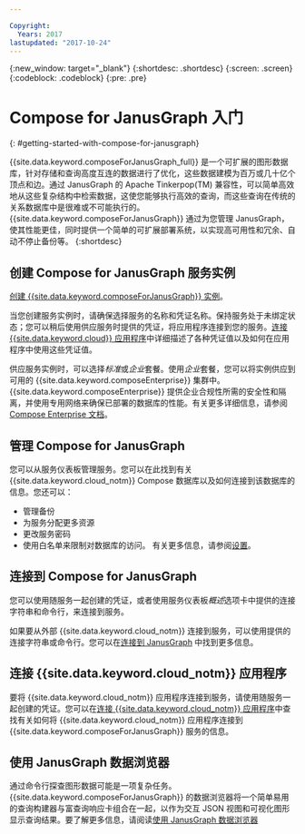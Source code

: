 ```yaml
---

Copyright:
  Years: 2017
lastupdated: "2017-10-24"
---
```


{:new_window: target="_blank"}
{:shortdesc: .shortdesc}
{:screen: .screen}
{:codeblock: .codeblock}
{:pre: .pre}

# Compose for JanusGraph 入门
{: #getting-started-with-compose-for-janusgraph}

{{site.data.keyword.composeForJanusGraph_full}} 是一个可扩展的图形数据库，针对存储和查询高度互连的数据进行了优化，这些数据建模为百万或几十亿个顶点和边。通过 JanusGraph 的 Apache Tinkerpop(TM) 兼容性，可以简单高效地从这些复杂结构中检索数据，这使您能够执行高效的查询，而这些查询在传统的关系数据库中是很难或不可能执行的。{{site.data.keyword.composeForJanusGraph}} 通过为您管理 JanusGraph，使其性能更佳，同时提供一个简单的可扩展部署系统，以实现高可用性和冗余、自动不停止备份等。
{:shortdesc}

## 创建 Compose for JanusGraph 服务实例

[创建 {{site.data.keyword.composeForJanusGraph}} 实例](https://console.bluemix.net/catalog/services/compose-for-janusgraph/)。

当您创建服务实例时，请确保选择服务的名称和凭证名称。保持服务处于未绑定状态；您可以稍后使用供应服务时提供的凭证，将应用程序连接到您的服务。[连接 {{site.data.keyword.cloud}} 应用程序](./connecting-bluemix-app.html)中详细描述了各种凭证值以及如何在应用程序中使用这些凭证值。

供应服务实例时，可以选择*标准*或*企业*套餐。使用*企业*套餐，您可以将实例供应到可用的 {{site.data.keyword.composeEnterprise}} 集群中。{{site.data.keyword.composeEnterprise}} 提供企业合规性所需的安全性和隔离，并使用专用网络来确保已部署的数据库的性能。有关更多详细信息，请参阅 [Compose Enterprise 文档](../ComposeEnterprise/index.html)。

## 管理 Compose for JanusGraph

您可以从服务仪表板管理服务。您可以在此找到有关 {{site.data.keyword.cloud_notm}} Compose 数据库以及如何连接到该数据库的信息。您还可以：
- 管理备份
- 为服务分配更多资源
- 更改服务密码
- 使用白名单来限制对数据库的访问。
有关更多信息，请参阅[设置](./dashboard-settings.html)。

## 连接到 Compose for JanusGraph

您可以使用随服务一起创建的凭证，或者使用服务仪表板*概述*选项卡中提供的连接字符串和命令行，来连接到服务。

如果要从外部 {{site.data.keyword.cloud_notm}} 连接到服务，可以使用提供的连接字符串或命令行。您可以在[连接到 JanusGraph](./connecting-external.html) 中找到更多信息。

## 连接 {{site.data.keyword.cloud_notm}} 应用程序

要将 {{site.data.keyword.cloud_notm}} 应用程序连接到服务，请使用随服务一起创建的凭证。您可以在[连接 {{site.data.keyword.cloud_notm}} 应用程序](./connecting-bluemix-app.html)中查找有关如何将 {{site.data.keyword.cloud_notm}} 应用程序连接到 {{site.data.keyword.composeForJanusGraph}} 服务的信息。

## 使用 JanusGraph 数据浏览器

通过命令行探查图形数据可能是一项复杂任务。{{site.data.keyword.composeForJanusGraph}} 的数据浏览器将一个简单易用的查询构建器与富查询响应卡组合在一起，以作为交互 JSON 视图和可视化图形显示查询结果。要了解更多信息，请阅读[使用 JanusGraph 数据浏览器](./data-browser.html)
